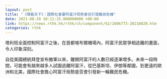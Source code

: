 ```yaml
---
layout: post
title: "《環看天下》：國際社會憂阿富汗局勢會否引發難民危機"
date: 2021-08-20 10:11:15.000000000 +08:00
link: https://news.rthk.hk/rthk/ch/component/k2/1606773-20210820.htm
categories: rthk
---
```


塔利班全面控制阿富汗之後，在首都喀布爾機場內，阿富汗民眾爭相逃離的畫面，令人印象深刻。

自從美國總統拜登宣布撤軍以來，離開阿富汗的人數已經逐漸增多。未來一段時間，可能會有越來越多人試圖逃離阿富汗，從巴基斯坦、伊朗等鄰國，到更遠的歐洲和北美，國際社會擔心阿富汗局勢是否會引發新一輪難民危機。
